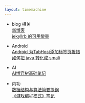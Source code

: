```yaml
---
layout: timemachine
---
```

 * blog 相关  
[新博客](../sample/2017/04/06/new-blog)  
[jekyllrb 的可用變量](../jekyllrb/2017/04/06/jekyllrb-variables)  

 * Android  
[Android 为TabHost添加标签页报错](../android/2017/04/07/android-tabhost-error)  
[如何把 java 转化成 smali](../android/2017/04/12/java-to-smali)  

 * AI  
[AI博弈树基础笔记](../ai/2017/04/11/ai-basement)  

 * 内功  
[数据结构与算法简要提纲](../internal-strength/2017/04/18/data-structures-brief)  
[《游戏编程模式》笔记](../internal-strength/2017/04/20/game-programming-patterns)  
